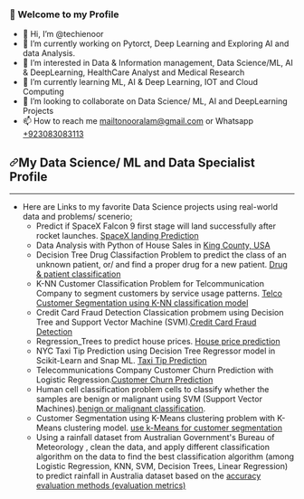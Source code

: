 ### 👋 Welcome to my Profile 

<ul>
  <li>👋 Hi, I’m @techienoor</li>
  <li>🔭 I’m currently working on Pytorct, Deep Learning and Exploring AI and data Analysis.</li>
  <li>👀 I’m interested in Data & Information management, Data Science/ML, AI & DeepLearning, HealthCare Analyst and Medical Research</li>
  <li>🌱 I’m currently learning ML, AI & Deep Learning, IOT and Cloud Computing</li>
  <li>💞️ I’m looking to collaborate on Data Science/ ML, AI and DeepLearning Projects</li>
  <li>📫 How to reach me <a href="mailto:mailtonooralam@gmail.com">mailtonooralam@gmail.com</a> or Whatsapp <a href="tel:+923083083113">+923083083113</a></li>
</ul>

<h2 dir="auto"><a id="user-content-my-data-science-ml-and-data-specialist-profile" class="anchor" aria-hidden="true" href="#my-data-science-ml-and-data-specialist-profile"><svg class="octicon octicon-link" viewBox="0 0 16 16" version="1.1" width="16" height="16" aria-hidden="true"><path d="m7.775 3.275 1.25-1.25a3.5 3.5 0 1 1 4.95 4.95l-2.5 2.5a3.5 3.5 0 0 1-4.95 0 .751.751 0 0 1 .018-1.042.751.751 0 0 1 1.042-.018 1.998 1.998 0 0 0 2.83 0l2.5-2.5a2.002 2.002 0 0 0-2.83-2.83l-1.25 1.25a.751.751 0 0 1-1.042-.018.751.751 0 0 1-.018-1.042Zm-4.69 9.64a1.998 1.998 0 0 0 2.83 0l1.25-1.25a.751.751 0 0 1 1.042.018.751.751 0 0 1 .018 1.042l-1.25 1.25a3.5 3.5 0 1 1-4.95-4.95l2.5-2.5a3.5 3.5 0 0 1 4.95 0 .751.751 0 0 1-.018 1.042.751.751 0 0 1-1.042.018 1.998 1.998 0 0 0-2.83 0l-2.5 2.5a1.998 1.998 0 0 0 0 2.83Z"></path></svg></a>My Data Science/ ML and Data Specialist Profile</h2>
<hr>

<ul dir="auto">
<li>Here are Links to my favorite Data Science projects using real-world data and problems/ scenerio;
<ul dir="auto">
<li>Predict if SpaceX Falcon 9 first stage will land successfully after rocket launches. <a href="https://github.com/cgatama/SpaceX-Falcon-9-1st-stage-Success-Landing-Prediction/">SpaceX landing Prediction</a></li>
<li>Data Analysis with Python of House Sales in <a href="https://github.com/cgatama/7-Data-Analysis-with-Python/tree/main/6%20House%20Sales%20in%20King%20County%20Assignment">King County, USA</a></li>
<li>Decision Tree Drug Classifaction Problem to predict the class of an unknown patient, or/ and find a proper drug for a new patient. <a href="https://github.com/cgatama/Machine-Learning-with-Python/blob/main/3%20Classification/Classification-Decision-Trees-drug.jupyterlite.ipynb">Drug &amp; patient classification</a></li>
<li>K-NN Customer Classification Problem for Telcommunication Company to segment customers by service usage patterns. <a href="https://github.com/cgatama/Machine-Learning-with-Python/blob/main/3%20Classification/Classification-K-Nearest-neighbors-CustCat.ipynb">Telco Customer Segmentation using K-NN classification model</a></li>
<li>Credit Card Fraud Detection Classication probmem using Decision Tree and Support Vector Machine (SVM).<a href="https://github.com/cgatama/Machine-Learning-with-Python/blob/main/3%20Classification/Faster%20Credit%20Card%20Fraud%20Detection%20using%20Snap%20ML%20classification_tree_svm.ipynb">Credit Card Fraud Detection</a></li>
<li>Regression_Trees to predict house prices. <a href="https://github.com/cgatama/Machine-Learning-with-Python/blob/main/3%20Classification/Regression_Trees%20to%20predict%20house%20prices.ipynb">House price prediction</a></li>
<li>NYC Taxi Tip Prediction using Decision Tree Regressor model in Scikit-Learn and Snap ML. <a href="https://github.com/cgatama/Machine-Learning-with-Python/blob/main/3%20Classification/Regression_tree%20Taxi%20Tip%20Prediction%20using%20Scikit-Learn%20and%20Snap%20ML.ipynb">Taxi Tip Prediction</a></li>
<li>Telecommunications Company Customer Churn Prediction with Logistic Regression.<a href="https://github.com/cgatama/Machine-Learning-with-Python/blob/main/4%20Linear%20Classification/Classification-Logistic%20Regression%20with%20Python%20TelCo%20Customer%20Churn.ipynb">Customer Churn Prediction</a></li>
<li>Human cell classification problem cells to classify whether the samples are benign or malignant using SVM (Support Vector Machines).<a href="https://github.com/cgatama/Machine-Learning-with-Python/blob/main/4%20Linear%20Classification/Classification%20Model-SVM%20(Support%20Vector%20Machines)-cancer%20cells%20id.jupyterlite.ipynb">benign or malignant classification</a>.</li>
<li>Customer Segmentation using K-Means clustering problem with K-Means clustering model. <a href="https://github.com/cgatama/Machine-Learning-with-Python/blob/main/5%20Clustering%20K-means/Clustering-K-Means-Customer-Segmentation.ipynb">use k-Means for customer segmentation</a></li>
<li>Using a rainfall dataset from Australian Government's Bureau of Meteorology , clean the data, and apply different classification algorithm on the data to find the best classification algorithm (among Logistic Regression, KNN, SVM, Decision Trees, Linear Regression) to predict rainfall in Australia dataset based on the <a href="https://github.com/cgatama/Machine-Learning-with-Python/blob/main/6%20Final%20Project/Module%206_ML0101EN_SkillUp_FinalAssignment%20Updated.ipynb">accuracy evaluation methods (evaluation metrics)</a></li>
</ul>
</li>
</ul>
